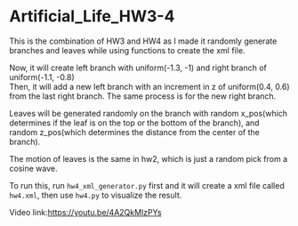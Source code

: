 # Artificial_Life_HW3-4

This is the combination of HW3 and HW4 as I made it randomly generate branches and leaves while using functions to create the xml file.  

Now, it will create left branch with uniform(-1.3, -1) and right branch of uniform(-1.1, -0.8)  
Then, it will add a new left branch with an increment in z of uniform(0.4, 0.6) from the last right branch. The same process is for the new right branch.  

Leaves will be generated randomly on the branch with random x_pos(which determines if the leaf is on the top or the bottom of the branch), and random z_pos(which determines the distance from the center of the branch).  

The motion of leaves is the same in hw2, which is just a random pick from a cosine wave.  

To run this, run `hw4_xml_generator.py` first and it will create a xml file called `hw4.xml`, then use `hw4.py` to visualize the result.

Video link:https://youtu.be/4A2QkMlzPYs
